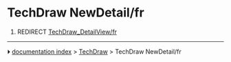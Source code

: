 # TechDraw NewDetail/fr
1.  REDIRECT [TechDraw_DetailView/fr](TechDraw_DetailView/fr.md)



---
⏵ [documentation index](../README.md) > [TechDraw](TechDraw_Workbench.md) > TechDraw NewDetail/fr
